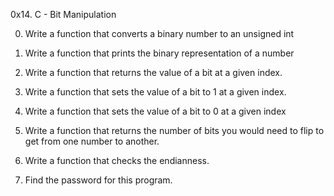 0x14. C - Bit Manipulation

0. Write a function that converts a binary number to an unsigned int

1. Write a function that prints the binary representation of a number

2. Write a function that returns the value of a bit at a given index.

3. Write a function that sets the value of a bit to 1 at a given index.

4. Write a function that sets the value of a bit to 0 at a given index

5. Write a function that returns the number of bits you would need to flip to get from one number to another.

6. Write a function that checks the endianness.

7. Find the password for this program.
